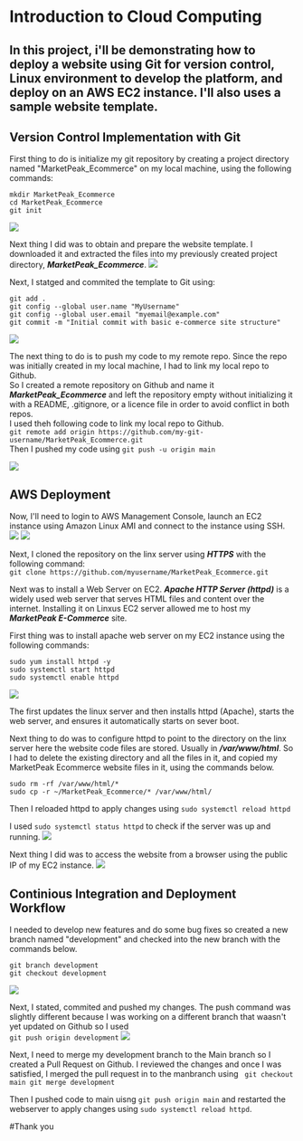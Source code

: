 # Introduction to Cloud Computing

## In this project, i'll be demonstrating how to deploy a website using Git for version control, Linux environment to develop the platform, and deploy on an AWS EC2 instance. I'll also uses a sample website template.

## Version Control Implementation with Git

First thing to do is initialize my git repository by creating a project directory named "MarketPeak_Ecommerce" on my local machine, using the following commands:

```
mkdir MarketPeak_Ecommerce
cd MarketPeak_Ecommerce
git init
```
![](./img/img%201.png)


Next thing I did was to obtain and prepare the website template. I downloaded it and extracted the files into my previously created project directory, ***MarketPeak_Ecommerce***.
![](./img/img%202.png)

Next, I statged and commited the template to Git using:
```
git add .
git config --global user.name "MyUsername"
git config --global user.email "myemail@example.com"
git commit -m "Initial commit with basic e-commerce site structure"
```
![](./img/img%203.png)

The next thing to do is to push my code to my remote repo. Since the repo was initially created in my local machine, I had to link my local repo to Github.<br> So I created a remote repository on Github and name it ***MarketPeak_Ecommerce*** and left the repository empty without initializing it with a README, .gitignore, or a licence file in order to avoid conflict in both repos.<br> I used theh following code to link my local repo to Github.<br>
`git remote add origin https://github.com/my-git-username/MarketPeak_Ecommerce.git`<br>
Then I pushed my code using `git push -u origin main`

![](./img/img%204.png)

## AWS Deployment
Now, I'll need to login to AWS Management Console, launch an EC2 instance using Amazon Linux AMI and connect to the instance using SSH.
![](./img/img%206.png)
![](./img/img%207.png)


Next, I cloned the repository on the linx server using ***HTTPS*** with the following command:<br>
`git clone https://github.com/myusername/MarketPeak_Ecommerce.git`

Next was to install a Web Server on EC2.
***Apache HTTP Server (httpd)*** is a widely used web server that serves HTML files and content over the internet. Installing it on Linxus EC2 server allowed me to host my ***MarketPeak E-Commerce*** site.

First thing was to install apache web server on my EC2 instance using the following commands:
```sudo yum update -y
sudo yum install httpd -y
sudo systemctl start httpd
sudo systemctl enable httpd
```
![](./img/img%209.png)

The first updates the linux server and then installs httpd (Apache), starts the web server, and ensures it automatically starts on sever boot.

Next thing to do was to configure httpd to point to the directory on the linx server here the website code files are stored. Usually in ***/var/www/html***. So I had to delete the existing directory and all the files in it, and copied my MarketPeak Ecommerce website files in it, using the commands below.
```
sudo rm -rf /var/www/html/*
sudo cp -r ~/MarketPeak_Ecommerce/* /var/www/html/
```
Then I reloaded httpd to apply changes using `sudo systemctl reload httpd`

I used `sudo systemctl status httpd` to check if the server was up and running.
![](./img/img%2010.png)

Next thing I did was to access the website from a browser using the public IP of my EC2 instance.
![](./img/img%2011.png)

## Continious Integration and Deployment Workflow

I needed to develop new features and do some bug fixes so created a new branch named "development" and checked into the new branch with the commands below.
```
git branch development
git checkout development
```
![](./img/img%2012.png)

Next, I stated, commited and pushed my changes. The push command was slightly different because I was working on a different branch that waasn't yet updated on Github so I used<br> `git push origin development`
![](./img/img%2013.png)

Next, I need to merge my development branch to the Main branch so I created a Pull Request on Github. I reviewed the changes and once I was satisfied, I merged the pull request in to the manbranch using ```
git checkout main
git merge development```

Then I pushed code to main uisng `git push origin main` and restarted the webserver to apply changes using `sudo systemctl reload httpd`.

#Thank you




